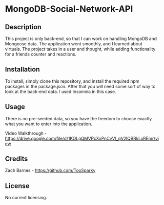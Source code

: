 # MongoDB-Social-Network-API

## Description

This project is only back-end, so that I can work on handling MongoDB and Mongoose data. The application went smoothly, and I learned about virtuals. The project takes in a user and thought, while adding functionality for a friends counter and reactions.

## Installation

To install, simply clone this repository, and install the required npm packages in the package.json. After that you will need some sort of way to look at the back-end data. I used Insomnia in this case.

## Usage

There is no pre-seeded data, so you have the freedom to choose exactly what you want to enter into the application.

Video Walkthrough - https://drive.google.com/file/d/1KOLgQMVPcXxPnCvVI_qV2lQBRkLxREmr/view

## Credits

Zach Barnes - https://github.com/TooSparky

## License

No current licensing.

